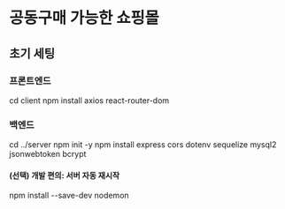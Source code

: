 # 공동구매 가능한 쇼핑몰
## 초기 세팅
### 프론트엔드
cd client
npm install axios react-router-dom
### 백엔드
cd ../server
npm init -y
npm install express cors dotenv sequelize mysql2 jsonwebtoken bcrypt
#### (선택) 개발 편의: 서버 자동 재시작
npm install --save-dev nodemon
